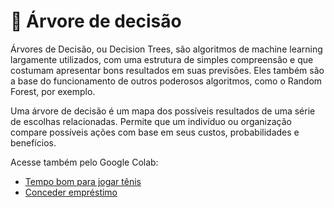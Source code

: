 # 🌳 Árvore de decisão


Árvores de Decisão, ou Decision Trees, são algoritmos de machine learning largamente utilizados, com uma estrutura de simples compreensão e que costumam apresentar bons resultados em suas previsões. Eles também são a base do funcionamento de outros poderosos algoritmos, como o Random Forest, por exemplo.


Uma árvore de decisão é um mapa dos possíveis resultados de uma série de escolhas relacionadas. Permite que um indivíduo ou organização compare possíveis ações com base em seus custos, probabilidades e benefícios.

Acesse também pelo Google Colab:

* [Tempo bom para jogar tênis](https://colab.research.google.com/drive/1XOwJPkF0VEkNMkaRv8GmejyMlvsgrk7B?usp=sharing)
* [Conceder empréstimo](https://colab.research.google.com/drive/1xva_sd-hsyxisRpxM15aedtzemlXP2Oy?usp=sharing)